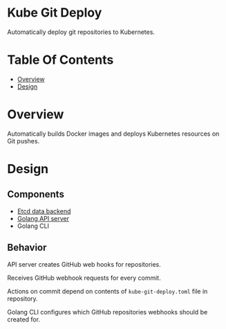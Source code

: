 # Kube Git Deploy
Automatically deploy git repositories to Kubernetes.

# Table Of Contents
- [Overview](#overview)
- [Design](#design)

# Overview
Automatically builds Docker images and deploys Kubernetes resources on Git 
pushes.

# Design
## Components

- [Etcd data backend](./api/README.md#data)
- [Golang API server](./api/README.md#endpoints)
- Golang CLI

## Behavior
API server creates GitHub web hooks for repositories.  

Receives GitHub webhook requests for every commit.  

Actions on commit depend on contents of `kube-git-deploy.toml` file in
repository. 

Golang CLI configures which GitHub repositories webhooks should be created for.
